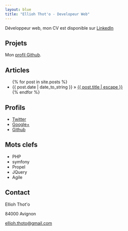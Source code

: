 ```yaml
---
layout: blue
title: "Ellioh Thot'o - Developeur Web"
---
```


Développeur web, mon CV est disponible sur [LinkedIn](http://fr.linkedin.com/pub/ellioh-thot-o/59/919/b72)


Projets
-------

Mon [profil Github](https://github.com/ellioh-thoto).

Articles
--------

<ul class="posts">
  {% for post in site.posts %}
    <li><span class="date">{{ post.date | date_to_string }}</span> <span class="separator">&raquo;</span> <a href="{{ post.url }}">{{ post.title | escape }}</a></li>
  {% endfor %}
</ul>


Profils
-------

* [Twitter](http://twitter.com/elron8)
* [Google+](https://plus.google.com/100771842465154232833)
* [Github](http://github.com/ellioh-thoto)

Mots clefs
----------

* PHP
* symfony
* Propel
* JQuery
* Agile

Contact
-------
Ellioh Thot'o

84000 Avignon

[ellioh.thoto@gmail.com](mailto:ellioh.thoto@gmail.com)
	


